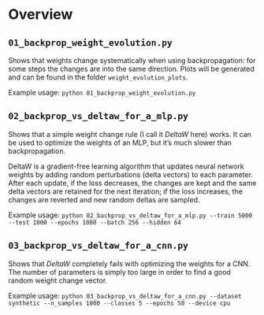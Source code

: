 # Overview

## `01_backprop_weight_evolution.py`
Shows that weights change systematically when using backpropagation:
for some steps the changes are into the same direction.
Plots will be generated and can be found in the folder `weight_evolution_plots`.

Example usage:
`python 01_backprop_weight_evolution.py`



## `02_backprop_vs_deltaw_for_a_mlp.py`
Shows that a simple weight change rule (I call it *DeltaW* here) works.
It can be used to optimize the weights of an MLP, but it’s much slower than backpropagation.

DeltaW is a gradient-free learning algorithm that updates neural network weights by adding random perturbations (delta vectors) to each parameter.
After each update, if the loss decreases, the changes are kept and the same delta vectors are retained for the next iteration; if the loss increases, the changes are reverted and new random deltas are sampled.

Example usage:
`python 02_backprop_vs_deltaw_for_a_mlp.py --train 5000 --test 1000 --epochs 1000 --batch 256 --hidden 64`


## `03_backprop_vs_deltaw_for_a_cnn.py`
Shows that *DeltaW* completely fails with optimizing the weights for a CNN.
The number of parameters is simply too large in order to find a good random weight change vector.

Example usage:
`python 03_backprop_vs_deltaw_for_a_cnn.py --dataset synthetic --n_samples 1000 --classes 5 --epochs 50 --device cpu`
